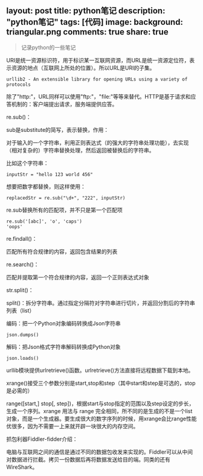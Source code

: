 layout: post
title: python笔记
description: "python笔记"
tags: [代码]
image:
background: triangular.png
comments: true
share: true
---

> 记录python的一些笔记

URI是统一资源标识符，用于标识某一互联网资源，而URL是统一资源定位符，表示资源的地点（互联网上所处的位置）。所以URL是URI的子集。

	urllib2 - An extensible library for opening URLs using a variety of protocols

除了"http:"，URL同样可以使用"ftp:"，"file:"等等来替代。HTTP是基于请求和应答机制的：客户端提出请求，服务端提供应答。

re.sub()：

sub是substitute的简写，表示替换，作用：

对于输入的一个字符串，利用正则表达式（的强大的字符串处理功能），去实现（相对复杂的）字符串替换处理，然后返回被替换后的字符串。

比如这个字符串：
	
	inputStr = "hello 123 world 456"

想要把数字都替换，则这样使用：

	replacedStr = re.sub("\d+", "222", inputStr)

re.sub替换所有的匹配项，并不只是第一个匹配项

	re.sub('[abc]', 'o', 'caps')   
	'oops' 

re.findall()：

匹配所有符合规律的内容，返回包含结果的列表

re.search()：

匹配并提取第一个符合规律的内容，返回一个正则表达式对象

str.split()：

split()：拆分字符串。通过指定分隔符对字符串进行切片，并返回分割后的字符串列表（list）

编码：把一个Python对象编码转换成Json字符串

	json.dumps()

解码：把Json格式字符串解码转换成Python对象

	json.loads()

urllib模块提供urlretrieve()函数。urlretrieve()方法直接将远程数据下载到本地。

xrange()接受三个参数分别是start,stop和step（其中start和step是可选的，stop是必需的）

range([start,] stop[, step])，根据start与stop指定的范围以及step设定的步长，生成一个序列。xrange 用法与 range 完全相同，所不同的是生成的不是一个list对象，而是一个生成器。要生成很大的数字序列的时候，用xrange会比range性能优很多，因为不需要一上来就开辟一块很大的内存空间。

抓包利器Fiddler-fidder介绍：

电脑与互联网之间的通信是通过不同的数据包收发来实现的。Fiddler可以从中间对数据进行拦截。拷贝一份数据后再将数据发送给目的端。同类的还有WireShark。
